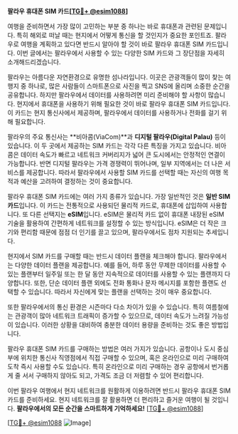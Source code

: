 **팔라우 휴대폰 SIM 카드[[TG💪+ @esim1088](https://t.me/s/esim1088)]**

여행을 준비하면서 가장 많이 고민하는 부분 중 하나는 바로 휴대폰과 관련된 문제입니다. 특히 해외로 떠날 때는 현지에서 어떻게 통신을 할 것인지가 중요한 포인트죠. 팔라우로 여행을 계획하고 있다면 반드시 알아야 할 것이 바로 팔라우 휴대폰 SIM 카드입니다. 이번 글에서는 팔라우에서 사용할 수 있는 다양한 SIM 카드와 그 장단점을 자세히 소개해드리겠습니다.

팔라우는 아름다운 자연환경으로 유명한 섬나라입니다. 이곳은 관광객들이 많이 찾는 여행지 중 하나로, 많은 사람들이 스마트폰으로 사진을 찍고 SNS에 올리며 소중한 순간을 공유합니다. 하지만 팔라우에서 데이터를 사용하려면 미리 준비해야 할 사항이 많습니다. 현지에서 휴대폰을 사용하기 위해 필요한 것이 바로 팔라우 휴대폰 SIM 카드입니다. 이 카드는 현지 통신사에서 제공하며, 팔라우에서 데이터를 사용하거나 전화를 걸기 위해 필요합니다.

팔라우의 주요 통신사는 **비아콤(ViaCom)**과 **디지털 팔라우(Digital Palau)** 등이 있습니다. 이 두 곳에서 제공하는 SIM 카드는 각각 다른 특징을 가지고 있습니다. 비아콤은 데이터 속도가 빠르고 네트워크 커버리지가 넓어 큰 도시에서는 안정적인 연결이 가능합니다. 반면 디지털 팔라우는 가격 경쟁력이 뛰어나며, 일부 지역에서는 더 나은 서비스를 제공합니다. 따라서 팔라우에서 사용할 SIM 카드를 선택할 때는 자신의 여행 목적과 예산을 고려하여 결정하는 것이 중요합니다.

팔라우 휴대폰 SIM 카드에는 여러 가지 종류가 있습니다. 가장 일반적인 것은 **일반 SIM 카드**입니다. 이 카드는 전통적으로 사용되던 물리적 카드로, 휴대폰에 삽입하여 사용합니다. 또 다른 선택지는 **eSIM**입니다. eSIM은 물리적 카드 없이 휴대폰 내장된 eSIM 기술을 활용하여 간편하게 네트워크를 설정할 수 있는 방식입니다. eSIM은 더 작은 크기와 편리함 때문에 점점 더 인기를 끌고 있으며, 팔라우에서도 점차 지원되는 추세입니다.

현지에서 SIM 카드를 구매할 때는 반드시 데이터 플랜을 체크해야 합니다. 팔라우에서는 다양한 데이터 플랜을 제공합니다. 예를 들어, 하루 동안 무제한 데이터를 사용할 수 있는 플랜부터 일주일 또는 한 달 동안 지속적으로 데이터를 사용할 수 있는 플랜까지 다양합니다. 또한, 단순 데이터 플랜 외에도 전화 통화나 문자 메시지를 포함한 플랜도 선택할 수 있습니다. 따라서 자신에게 맞는 플랜을 선택하는 것이 매우 중요합니다.

또한 팔라우에서의 통신 환경은 시즌마다 다소 차이가 있을 수 있습니다. 특히 여름철에는 관광객이 많아 네트워크 트래픽이 증가할 수 있으므로, 데이터 속도가 느려질 가능성이 있습니다. 이러한 상황을 대비하여 충분한 데이터 용량을 준비하는 것도 좋은 방법입니다.

팔라우 휴대폰 SIM 카드를 구매하는 방법은 여러 가지가 있습니다. 공항이나 도시 중심부에 위치한 통신사 직영점에서 직접 구매할 수 있으며, 혹은 온라인으로 미리 구매하여 도착 즉시 사용할 수도 있습니다. 특히 온라인으로 미리 구매하는 경우 공항에서 번거롭게 줄 서서 구매하지 않아도 되고, 가격도 조금 더 저렴할 수 있어 편리합니다.

이번 팔라우 여행에서 현지 네트워크를 원활하게 이용하려면 반드시 팔라우 휴대폰 SIM 카드를 준비하세요. 현지 네트워크를 잘 활용하면 더 편리하고 즐거운 여행이 될 것입니다. **팔라우에서의 모든 순간을 스마트하게 기억하세요!** [[TG💪+ @esim1088](https://t.me/s/esim1088)]

[[TG💪+ @esim1088](https://t.me/s/esim1088) ![Image](https://i.postimg.cc/Y0z9fWf4/image.png)]